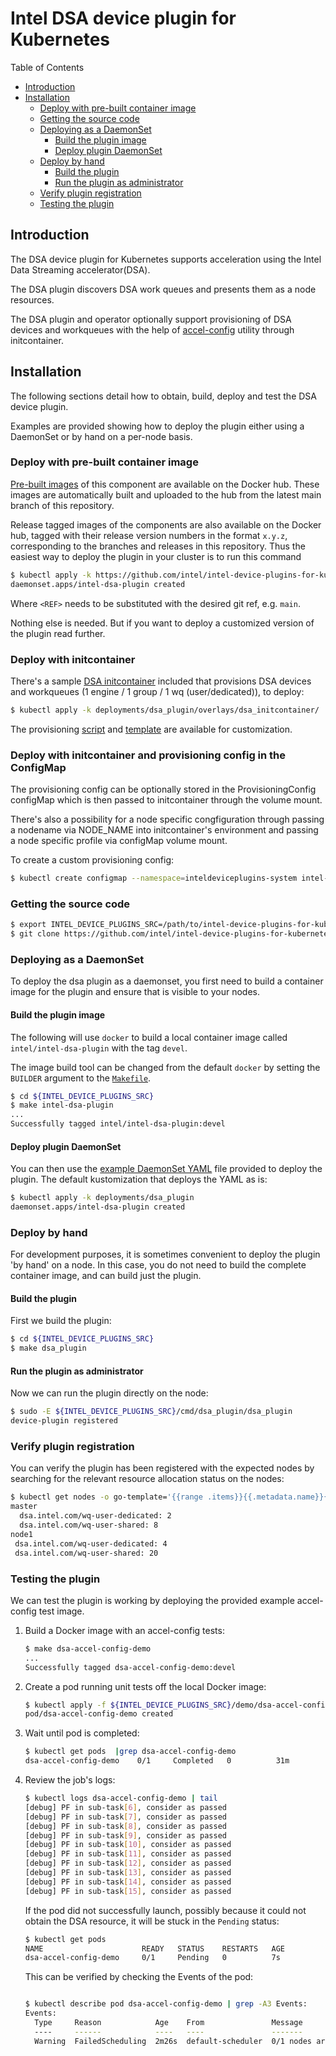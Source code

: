 # Intel DSA device plugin for Kubernetes

Table of Contents

* [Introduction](#introduction)
* [Installation](#installation)
    * [Deploy with pre-built container image](#deploy-with-pre-built-container-image)
    * [Getting the source code](#getting-the-source-code)
    * [Deploying as a DaemonSet](#deploying-as-a-daemonset)
        * [Build the plugin image](#build-the-plugin-image)
        * [Deploy plugin DaemonSet](#deploy-plugin-daemonset)
    * [Deploy by hand](#deploy-by-hand)
        * [Build the plugin](#build-the-plugin)
        * [Run the plugin as administrator](#run-the-plugin-as-administrator)
    * [Verify plugin registration](#verify-plugin-registration)
    * [Testing the plugin](#testing-the-plugin)

## Introduction

The DSA device plugin for Kubernetes supports acceleration using the Intel Data Streaming accelerator(DSA).

The DSA plugin discovers DSA work queues and presents them as a node resources.

The DSA plugin and operator optionally support provisioning of DSA devices and workqueues with the help of [accel-config](https://github.com/intel/idxd-config) utility through initcontainer.

## Installation

The following sections detail how to obtain, build, deploy and test the DSA device plugin.

Examples are provided showing how to deploy the plugin either using a DaemonSet or by hand on a per-node basis.

### Deploy with pre-built container image

[Pre-built images](https://hub.docker.com/r/intel/intel-dsa-plugin)
of this component are available on the Docker hub. These images are automatically built and uploaded
to the hub from the latest main branch of this repository.

Release tagged images of the components are also available on the Docker hub, tagged with their
release version numbers in the format `x.y.z`, corresponding to the branches and releases in this
repository. Thus the easiest way to deploy the plugin in your cluster is to run this command

```bash
$ kubectl apply -k https://github.com/intel/intel-device-plugins-for-kubernetes/deployments/dsa_plugin?ref=<REF>
daemonset.apps/intel-dsa-plugin created
```

Where `<REF>` needs to be substituted with the desired git ref, e.g. `main`.

Nothing else is needed. But if you want to deploy a customized version of the plugin read further.

### Deploy with initcontainer

There's a sample [DSA initcontainer](https://github.com/intel/intel-device-plugins-for-kubernetes/blob/main/build/docker/intel-idxd-initcontainer.Dockerfile) included that provisions DSA devices and workqueues (1 engine / 1 group / 1 wq (user/dedicated)), to deploy:

```bash
$ kubectl apply -k deployments/dsa_plugin/overlays/dsa_initcontainer/
```

The provisioning [script](https://github.com/intel/intel-device-plugins-for-kubernetes/blob/main/demo/idxd-init.sh) and [template](https://github.com/intel/intel-device-plugins-for-kubernetes/blob/master/demo/dsa.conf) are available for customization.

### Deploy with initcontainer and provisioning config in the ConfigMap

The provisioning config can be optionally stored in the ProvisioningConfig configMap which is then passed to initcontainer through the volume mount.

There's also a possibility for a node specific congfiguration through passing a nodename via NODE_NAME into initcontainer's environment and passing a node specific profile via configMap volume mount.

To create a custom provisioning config:

```bash
$ kubectl create configmap --namespace=inteldeviceplugins-system intel-dsa-config --from-file=demo/dsa.conf --from-file=demo/dsa-node1.conf --dry-run=client -o yaml > dsa-config.yaml
```

### Getting the source code

```bash
$ export INTEL_DEVICE_PLUGINS_SRC=/path/to/intel-device-plugins-for-kubernetes
$ git clone https://github.com/intel/intel-device-plugins-for-kubernetes ${INTEL_DEVICE_PLUGINS_SRC}
```

### Deploying as a DaemonSet

To deploy the dsa plugin as a daemonset, you first need to build a container image for the
plugin and ensure that is visible to your nodes.

#### Build the plugin image

The following will use `docker` to build a local container image called
`intel/intel-dsa-plugin` with the tag `devel`.

The image build tool can be changed from the default `docker` by setting the `BUILDER` argument
to the [`Makefile`](Makefile).

```bash
$ cd ${INTEL_DEVICE_PLUGINS_SRC}
$ make intel-dsa-plugin
...
Successfully tagged intel/intel-dsa-plugin:devel
```

#### Deploy plugin DaemonSet

You can then use the [example DaemonSet YAML](/deployments/dsa_plugin/base/intel-dsa-plugin.yaml)
file provided to deploy the plugin. The default kustomization that deploys the YAML as is:

```bash
$ kubectl apply -k deployments/dsa_plugin
daemonset.apps/intel-dsa-plugin created
```

### Deploy by hand

For development purposes, it is sometimes convenient to deploy the plugin 'by hand' on a node.
In this case, you do not need to build the complete container image, and can build just the plugin.

#### Build the plugin

First we build the plugin:

```bash
$ cd ${INTEL_DEVICE_PLUGINS_SRC}
$ make dsa_plugin
```

#### Run the plugin as administrator

Now we can run the plugin directly on the node:

```bash
$ sudo -E ${INTEL_DEVICE_PLUGINS_SRC}/cmd/dsa_plugin/dsa_plugin
device-plugin registered
```

### Verify plugin registration

You can verify the plugin has been registered with the expected nodes by searching for the relevant
resource allocation status on the nodes:

```bash
$ kubectl get nodes -o go-template='{{range .items}}{{.metadata.name}}{{"\n"}}{{range $k,$v:=.status.allocatable}}{{"  "}}{{$k}}{{": "}}{{$v}}{{"\n"}}{{end}}{{end}}' | grep '^\([^ ]\)\|\(  dsa\)'
master
  dsa.intel.com/wq-user-dedicated: 2
  dsa.intel.com/wq-user-shared: 8
node1
 dsa.intel.com/wq-user-dedicated: 4
 dsa.intel.com/wq-user-shared: 20
```

### Testing the plugin

We can test the plugin is working by deploying the provided example accel-config test image.

1. Build a Docker image with an accel-config tests:

    ```bash
    $ make dsa-accel-config-demo
    ...
    Successfully tagged dsa-accel-config-demo:devel
    ```

1. Create a pod running unit tests off the local Docker image:

    ```bash
    $ kubectl apply -f ${INTEL_DEVICE_PLUGINS_SRC}/demo/dsa-accel-config-demo-pod.yaml
    pod/dsa-accel-config-demo created
    ```

1. Wait until pod is completed:

    ```bash
    $ kubectl get pods  |grep dsa-accel-config-demo
    dsa-accel-config-demo    0/1     Completed   0          31m

1. Review the job's logs:

    ```bash
    $ kubectl logs dsa-accel-config-demo | tail
    [debug] PF in sub-task[6], consider as passed
    [debug] PF in sub-task[7], consider as passed
    [debug] PF in sub-task[8], consider as passed
    [debug] PF in sub-task[9], consider as passed
    [debug] PF in sub-task[10], consider as passed
    [debug] PF in sub-task[11], consider as passed
    [debug] PF in sub-task[12], consider as passed
    [debug] PF in sub-task[13], consider as passed
    [debug] PF in sub-task[14], consider as passed
    [debug] PF in sub-task[15], consider as passed
    ```

    If the pod did not successfully launch, possibly because it could not obtain the DSA
    resource, it will be stuck in the `Pending` status:

    ```bash
    $ kubectl get pods
    NAME                      READY   STATUS    RESTARTS   AGE
    dsa-accel-config-demo     0/1     Pending   0          7s
    ```

    This can be verified by checking the Events of the pod:

    ```bash

    $ kubectl describe pod dsa-accel-config-demo | grep -A3 Events:
    Events:
      Type     Reason            Age    From               Message
      ----     ------            ----   ----               -------
      Warning  FailedScheduling  2m26s  default-scheduler  0/1 nodes are available: 1 Insufficient dsa.intel.com/wq-user-dedicated, 1 Insufficient dsa.intel.com/wq-user-shared.
    ```

